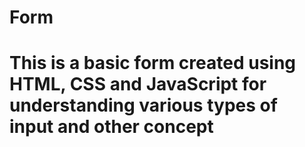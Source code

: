 # Form
# This is a basic form created using HTML, CSS and JavaScript for understanding various types of input and other concept


